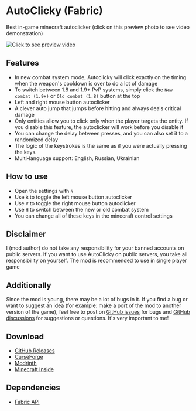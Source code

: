 # AutoClicky (Fabric)
Best in-game minecraft autoclicker (click on this preview photo to see video demonstration)

[![Click to see preview video](https://i.ibb.co/WfBpgJ9/2024-08-20-19-21-50.png)](https://www.youtube.com/watch?v=C8sh3hMvoHk)

## Features
- In new combat system mode, Autoclicky will click exactly on the timing when the weapon's cooldown is over to do a lot of damage
- To switch between 1.8 and 1.9+ PvP systems, simply click the `New combat (1.9+)` or `Old combat (1.8)` button at the top
- Left and right mouse button autoclicker
- A clever auto jump that jumps before hitting and always deals critical damage
- Only entities allow you to click only when the player targets the entity. If you disable this feature, the autoclicker will work before you disable it
- You can change the delay between presses, and you can also set it to a randomized delay
- The logic of the keystrokes is the same as if you were actually pressing the keys.
- Multi-language support: English, Russian, Ukrainian

## How to use
- Open the settings with `N`
- Use `R` to toggle the left mouse button autoclicker
- Use `V` to toggle the right mouse button autoclicker
- Use `H` to switch between the new or old combat system
- You can change all of these keys in the minecraft control settings

## Disclaimer
I (mod author) do not take any responsibility for your banned accounts on public servers. If you want to use AutoClicky on public servers, you take all responsibility on yourself. The mod is recommended to use in single player game

## Additionally
Since the mod is young, there may be a lot of bugs in it. If you find a bug or want to suggest an idea (for example: make a port of the mod to another version of the game), feel free to post on [GitHub issues](https://github.com/breelock/autoclicky/issues) for bugs and [GitHub discussions](https://github.com/breelock/AutoClicky/discussions) for suggestions or questions. It's very important to me!

## Download
- [GitHub Releases](https://github.com/breelock/autoclicky/releases)
- [CurseForge](https://www.curseforge.com/minecraft/mc-mods/autoclicky)
- [Modrinth](https://modrinth.com/mod/autoclicky)
- [Minecraft Inside](https://minecraft-inside.ru/mods/178960-autoclicky.html)

## Dependencies
- [Fabric API](https://www.curseforge.com/minecraft/mc-mods/fabric-api)